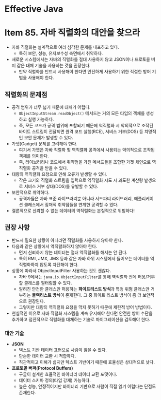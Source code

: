 # Effective Java

# Item 85. 자바 직렬화의 대안을 찾으라

- 자바 직렬화는 설계적으로 여러 심각한 문제를 내포하고 있다.
    - 특히 보안, 성능, 유지보수성 측면에서 취약하다.
- 새로운 시스템에서는 자바의 직렬화를 절대 사용하지 않고 JSON이나 프로토콜 버퍼 같은 대체 기술을 사용하는 것을 권장한다.
    - 만약 직렬화를 반드시 사용해야 한다면 안전하게 사용하기 위한 적절한 방어 기법을 사용해야 한다.

## 직렬화의 문제점

- 공격 범위가 너무 넓기 때문에 대처가 어렵다.
    - `ObjectInputStream.readObject()` 메서드는 거의 모든 타입의 객체를 생성하고 실행 가능하다.
    - 즉, 모든 코드가 공격 범위에 포함되기 때문에 역직렬화 시 악의적으로 조작된 바이트 스트림이 전달되면 원격 코드 실행(RCE), 서비스 거부(DOS) 등 치명적인 보안 문제가 발생할 수 있다.
- 가젯(Gadget) 문제를 고려해야 한다.
    - 여기서 가젯은 자바 직렬화 및 역직렬화 공격에서 사용되는 악의적으로 조작된 객체를 의미한다.
    - 즉, 라이브러리나 코드에서 취약점을 가진 메서드들을 조합한 가젯 체인으로 역직렬화 공격을 받을 수 있다.
- 대량의 역직렬화 요청으로 인해 오류가 발생할 수 있다.
    - 작은 크기의 직렬화 스트림을 입력으로 역직렬화 시도 시 과도한 계산량 발생으로 서비스 거부 상태(DOS)를 유발할 수 있다.
- 보안적으로 취약하다.
    - 공격자들은 자바 표준 라이브러리뿐 아니라 서드파티 라이브러리, 애플리케이션 클래스에서 잠재적 취약점들을 연계한 공격할 수 있다.
- 결론적으로 신뢰할 수 없는 데이터의 역직렬화는 본질적으로 위험하다!

## 권장 사항

- 반드시 필요한 상황이 아니라면 직렬화를 사용하지 않아야 한다.
- 다음과 같은 상황에서 역직렬화하지 않아야 한다.
    - 먼저 신뢰하지 않는 데이터는 절대 역직렬화를 해서는 안 된다.
    - 특히 RMI, JMX, JMS 등과 같은 자바 하위 시스템에서 들어오는 데이터를 역직렬화하지 않도록 차단해야 한다.
- 상황에 따라서 ObjectInputFilter 사용하는 것도 괜찮다.
    - 자바 9에서는 `java.io.ObjectInputFilter`를 통해 역직렬화 전에 허용/거부할 클래스를 필터링할 수 있다.
    - 알려진 안전한 클래스만 허용하는 **화이트리스트 방식**과 특정 위험 클래스만 거부하는 **블랙리스트 방식**이 존재한다. 그 중 화이트 리스트 방식이 좀 더 보안적으로 권장된다.
    - 그렇지만 대량의 역직렬화 요청을 막지 못하기 때문에 제한적 방어 방법이다.
- 현실적인 이유로 자바 직렬화 시스템을 계속 유지해야 한다면 안전한 방어 수단을 추가하고 점진적으로 직렬화를 대체하는 기술로 마이그레이션을 검토해야 한다.

### 대안 기술

- **JSON**
    - 텍스트 기반 데이터 표현으로 사람이 읽을 수 있다.
    - 단순한 데이터 교환 시 적합하다.
    - 직관적이고 이해가 쉽지만 텍스트 기반이기 때문에 효율성은 상대적으로 낮다.
- **프로토콜 버퍼(Protocol Buffers)**
    - 구글이 설계한 효율적인 바이너리 데이터 교환 포맷이다.
    - 데이터 스키마 정의(타입 강제) 가능하다.
    - 높은 성능, 안정적이지만 바이너리 기반으로 사람이 직접 읽기 어렵다는 단점도 존재한다.